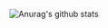 ![Anurag's github stats](https://github-readme-stats.vercel.app/api?username=issyu39&show_icons=true&count_private=true)
